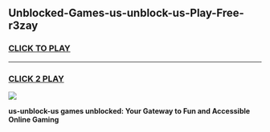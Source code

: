 
## Unblocked-Games-us-unblock-us-Play-Free-r3zay
<h3>
<a href="https://premium76.site?title=us-unblock-us&ref=20M">CLICK TO PLAY</a></h3>
<hr>

<h3>
<a href="https://premium76.site?title=us-unblock-us&ref=20M">CLICK 2 PLAY</a>
  
</h3>

<a href="https://premium76.site?title=us-unblock-us&ref=19M"><img src="https://clearcache.store/games.png"></a>


**us-unblock-us games unblocked: Your Gateway to Fun and Accessible Online Gaming**

